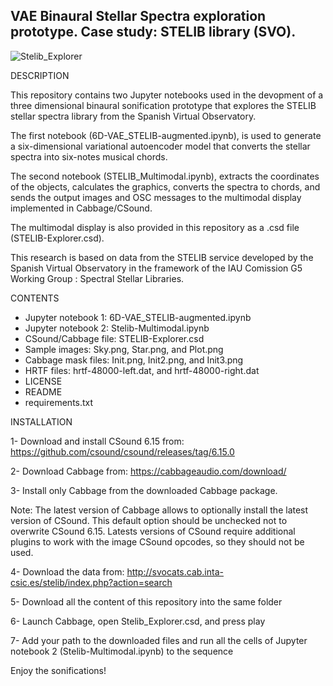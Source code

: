 ## VAE Binaural Stellar Spectra exploration prototype. Case study: STELIB library (SVO).
![Stelib_Explorer](https://github.com/AdrianGRiber/VAE_Binaural_STELIB_Sonification/assets/79482127/a844bcb5-445b-4312-9301-c17205218e0b)

DESCRIPTION

This repository contains two Jupyter notebooks used in the devopment of a three dimensional binaural sonification prototype that explores the STELIB stellar spectra library from the Spanish Virtual Observatory.

The first notebook (6D-VAE_STELIB-augmented.ipynb), is used to generate a six-dimensional variational autoencoder model that converts the stellar spectra into six-notes musical chords.

The second notebook (STELIB_Multimodal.ipynb), extracts the coordinates of the objects, calculates the graphics, converts the spectra to chords, and sends the output images and OSC messages to the multimodal display implemented in Cabbage/CSound. 

The multimodal display is also provided in this repository as a .csd file (STELIB-Explorer.csd).

This research is based on data from the STELIB service developed by the Spanish Virtual Observatory in the framework of the IAU Comission G5 Working Group : Spectral Stellar Libraries.

CONTENTS

- Jupyter notebook 1: 6D-VAE_STELIB-augmented.ipynb
- Jupyter notebook 2: Stelib-Multimodal.ipynb
- CSound/Cabbage file: STELIB-Explorer.csd
- Sample images: Sky.png, Star.png, and Plot.png
- Cabbage mask files: Init.png, Init2.png, and Init3.png
- HRTF files: hrtf-48000-left.dat, and hrtf-48000-right.dat
- LICENSE
- README
- requirements.txt



INSTALLATION

1- Download and install CSound 6.15 from: https://github.com/csound/csound/releases/tag/6.15.0

2- Download Cabbage from: https://cabbageaudio.com/download/ 

3- Install only Cabbage from the downloaded Cabbage package.

   Note: The latest version of Cabbage allows to optionally install the latest version of CSound. This default option should be unchecked not to overwrite CSound 6.15.
   Latests versions of CSound require additional plugins to work with the image CSound opcodes, so they should not be used.

4- Download the data from: http://svocats.cab.inta-csic.es/stelib/index.php?action=search

5- Download all the content of this repository into the same folder

6- Launch Cabbage, open Stelib_Explorer.csd, and press play

7- Add your path to the downloaded files and run all the cells of Jupyter notebook 2 (Stelib-Multimodal.ipynb) to the sequence

Enjoy the sonifications!



